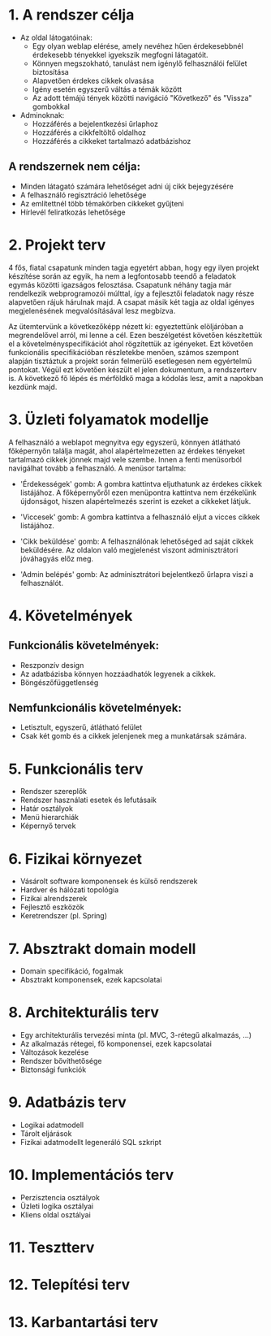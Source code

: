 # 1. A rendszer célja
- Az oldal látogatóinak:
    - Egy olyan weblap elérése, amely nevéhez hűen érdekesebbnél érdekesebb tényekkel igyekszik megfogni látagatóit.
    - Könnyen megszokható, tanulást nem igénylő felhasználói felület biztosítása
    - Alapvetően érdekes cikkek olvasása
    - Igény esetén egyszerű váltás a témák között
    - Az adott témájú tények közötti navigáció "Következő" és "Vissza" gombokkal
- Adminoknak:
    - Hozzáférés a bejelentkezési űrlaphoz 
    - Hozzáférés a cikkfeltöltő oldalhoz
    - Hozzáférés a cikkeket tartalmazó adatbázishoz
    
## A rendszernek nem célja:
   - Minden látagató számára lehetőséget adni új cikk bejegyzésére
   - A felhasználó regisztráció lehetősége
   - Az említettnél több témakörben cikkeket gyűjteni
   - Hírlevél feliratkozás lehetősége

# 2. Projekt terv

4 fős, fiatal csapatunk minden tagja egyetért abban, hogy egy ilyen projekt készítése során az egyik, ha 
nem a legfontosabb teendő a feladatok egymás közötti igazságos felosztása. Csapatunk néhány tagja már rendelkezik
webprogramozói múlttal, így a fejlesztői feladatok nagy része alapvetően rájuk hárulnak majd.
A csapat másik két tagja az oldal igényes megjelenésének megvalósításával lesz megbízva.

Az ütemtervünk a következőképp nézett ki: egyeztettünk elöljáróban a megrendelővel arról, mi lenne a cél. 
Ezen beszélgetést követően készítettük el a követelményspecifikációt ahol rögzítettük az igényeket.
Ezt követően funkcionális specifikációban részletekbe menően, számos szempont alapján tisztáztuk a projekt 
során felmerülő esetlegesen nem egyértelmű pontokat. Végül ezt követően készült el jelen dokumentum, 
a rendszerterv is. A következő fő lépés és mérföldkő maga a kódolás lesz, amit a napokban kezdünk majd.

# 3. Üzleti folyamatok modellje

A felhasználó a weblapot megnyitva egy egyszerű, könnyen átlátható főképernyőn találja magát, 
ahol alapértelmezetten az érdekes tényeket tartalmazó cikkek jönnek majd vele szembe.
Innen a fenti menüsorból navigálhat tovább a felhasználó. A menüsor tartalma:

- 'Érdekességek' gomb: A gombra kattintva eljuthatunk az érdekes cikkek listájához. A főképernyőről ezen menüpontra kattintva nem érzékelünk 
újdonságot, hiszen alapértelmezés szerint is ezeket a cikkeket látjuk.

- 'Viccesek' gomb: A gombra kattintva a felhasználó eljut a vicces cikkek listájához.

- 'Cikk beküldése' gomb: A felhasználónak lehetőséged ad saját cikkek beküldésére. Az oldalon való megjelenést viszont
adminisztrátori jóváhagyás előz meg.

- 'Admin belépés' gomb: Az adminisztrátori bejelentkező űrlapra viszi a felhasználót. 

# 4. Követelmények

## Funkcionális követelmények:

- Reszponzív design
- Az adatbázisba könnyen hozzáadhatók legyenek a cikkek.
- Böngészőfüggetlenség

## Nemfunkcionális követelmények:

- Letisztult, egyszerű, átlátható felület
- Csak két gomb és a cikkek jelenjenek meg a munkatársak számára.

# 5. Funkcionális terv

- Rendszer szereplők
- Rendszer használati esetek és lefutásaik
- Határ osztályok
- Menü hierarchiák
- Képernyő tervek

# 6. Fizikai környezet

- Vásárolt software komponensek és külső rendszerek
- Hardver és hálózati topológia
- Fizikai alrendszerek
- Fejlesztő eszközök
- Keretrendszer (pl. Spring)

# 7. Absztrakt domain modell

- Domain specifikáció, fogalmak
- Absztrakt komponensek, ezek kapcsolatai

# 8. Architekturális terv

- Egy architekturális tervezési minta (pl. MVC, 3-rétegű alkalmazás, …)
- Az alkalmazás rétegei, fő komponensei, ezek kapcsolatai
- Változások kezelése
- Rendszer bővíthetősége
- Biztonsági funkciók

# 9. Adatbázis terv

- Logikai adatmodell
- Tárolt eljárások
- Fizikai adatmodellt legeneráló SQL szkript

# 10. Implementációs terv

- Perzisztencia osztályok
- Üzleti logika osztályai
- Kliens oldal osztályai

# 11. Tesztterv

# 12. Telepítési terv

# 13. Karbantartási terv